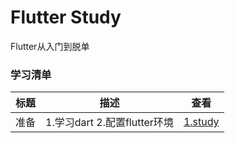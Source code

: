 # Flutter Study
Flutter从入门到脱单

### 学习清单

|标题     |描述     |查看   |
|--------|---------|-------|
|准备 |1.学习dart 2.配置flutter环境 | [1.study](https://github.com/pwcong/flutter-study/tree/master/1.ready)|
